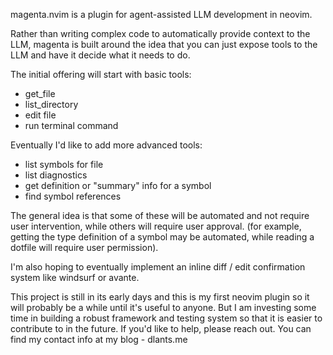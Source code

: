 magenta.nvim is a plugin for agent-assisted LLM development in neovim.

Rather than writing complex code to automatically provide context to the LLM, magenta is built around the idea that you
can just expose tools to the LLM and have it decide what it needs to do.

The initial offering will start with basic tools:

- get_file
- list_directory
- edit file
- run terminal command

Eventually I'd like to add more advanced tools:

- list symbols for file
- list diagnostics
- get definition or "summary" info for a symbol
- find symbol references

The general idea is that some of these will be automated and not require user intervention, while others will require
user approval. (for example, getting the type definition of a symbol may be automated, while reading a dotfile will require
user permission).

I'm also hoping to eventually implement an inline diff / edit confirmation system like windsurf or avante.

This project is still in its early days and this is my first neovim plugin so it will probably be a while until it's useful to anyone. But I am investing some time in building a robust framework and testing system so that
it is easier to contribute to in the future. If you'd like to help, please reach out. You can find my contact info at my blog - dlants.me
